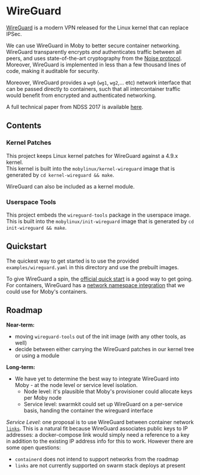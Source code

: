 # WireGuard

[WireGuard](https://wireguard.io) is a modern VPN released for the Linux kernel that can replace IPSec.

We can use WireGuard in Moby to better secure container networking.
WireGuard transparently encrypts *and* authenticates traffic between all peers, and uses state-of-the-art cryptography
from the [Noise protocol](http://www.noiseprotocol.org/). Moreover, WireGuard is implemented in less than a few thousand
lines of code, making it auditable for security.

Moreover, WireGuard provides a `wg0` (`wg1`, `wg2`,... etc) network interface that can be passed directly to containers,
such that all intercontainer traffic would benefit from encrypted and authenticated networking.

A full technical paper from NDSS 2017 is available [here](https://www.wireguard.io/papers/wireguard.pdf).

## Contents

### Kernel Patches
This project keeps Linux kernel patches for WireGuard against a 4.9.x kernel.  
This kernel is built into the `mobylinux/kernel-wireguard` image that is generated by `cd kernel-wireguard && make`.

WireGuard can also be included as a kernel module.

### Userspace Tools
This project embeds the `wireguard-tools` package in the userspace image.
This is built into the `mobylinux/init-wireguard` image that is generated by `cd init-wireguard && make`.

## Quickstart
The quickest way to get started is to use the provided `examples/wireguard.yaml` in this directory and use the prebuilt images.

To give WireGuard a spin, the [official quick start](https://www.wireguard.io/quickstart/) is a good way to get going.  For containers,
WireGuard has a [network namespace integration](https://www.wireguard.io/netns/) that we could use for Moby's containers.

## Roadmap

**Near-term:**
- moving `wireguard-tools` out of the init image (with any other tools, as well)
- decide between either carrying the WireGuard patches in our kernel tree or using a module

**Long-term:**

- We have yet to determine the best way to integrate WireGuard into Moby - at the node level or service level isolation.
  - Node level: it's plausible that Moby's provisioner could allocate keys per Moby node
  - Service level: swarmkit could set up WireGuard on a per-service basis, handing the container the wireguard interface

*Service Level*: one proposal is to use WireGuard between container network [`links`](https://docs.docker.com/compose/networking/#links).
This is a natural fit because WireGuard associates public keys to IP addresses: a docker-compose link would simply need
a reference to a key in addition to the existing IP address info for this to work.  However there are some open questions:
  - `containerd` does not intend to support networks from the roadmap
  - `links` are not currently supported on swarm stack deploys at present
